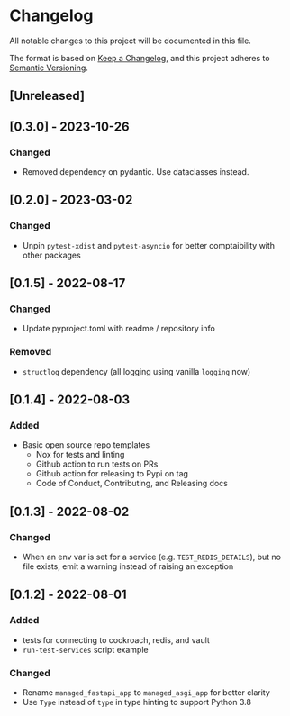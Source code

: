 # Changelog
All notable changes to this project will be documented in this file.

The format is based on [Keep a Changelog](https://keepachangelog.com/en/1.0.0/),
and this project adheres to [Semantic Versioning](https://semver.org/spec/v2.0.0.html).

## [Unreleased]

## [0.3.0] - 2023-10-26
### Changed
- Removed dependency on pydantic. Use dataclasses instead.

## [0.2.0] - 2023-03-02
### Changed
- Unpin `pytest-xdist` and `pytest-asyncio` for better comptaibility with other packages

## [0.1.5] - 2022-08-17
### Changed
- Update pyproject.toml with readme / repository info

### Removed
- `structlog` dependency (all logging using vanilla `logging` now)

## [0.1.4] - 2022-08-03
### Added
- Basic open source repo templates
  - Nox for tests and linting
  - Github action to run tests on PRs
  - Github action for releasing to Pypi on tag
  - Code of Conduct, Contributing, and Releasing docs

## [0.1.3] - 2022-08-02
### Changed
- When an env var is set for a service (e.g. `TEST_REDIS_DETAILS`), but no file exists, emit a warning instead of raising an exception

## [0.1.2] - 2022-08-01
### Added
- tests for connecting to cockroach, redis, and vault
- `run-test-services` script example

### Changed
- Rename `managed_fastapi_app` to `managed_asgi_app` for better clarity
- Use `Type` instead of `type` in type hinting to support Python 3.8


